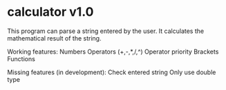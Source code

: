 # calculator v1.0

This program can parse a string entered by the user. It calculates the mathematical result of the string.

Working features:
Numbers
    Operators (+,-,*,/,^)
    Operator priority
    Brackets
    Functions

Missing features (in development):
    Check entered string
    Only use double type
